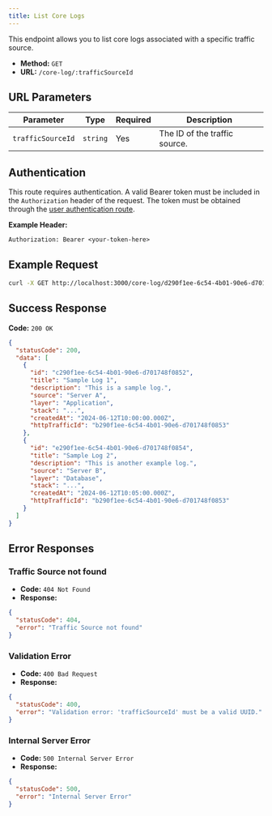 ```yaml
---
title: List Core Logs
---
```


This endpoint allows you to list core logs associated with a specific traffic source.

- **Method:** `GET`
- **URL:** `/core-log/:trafficSourceId`

## URL Parameters

| Parameter         | Type     | Required | Description                   |
| ----------------- | -------- | -------- | ----------------------------- |
| `trafficSourceId` | `string` | Yes      | The ID of the traffic source. |

## Authentication

This route requires authentication. A valid Bearer token must be included in the `Authorization` header of the request. The token must be obtained through the [user authentication route](/user/authuser/).

**Example Header:**

```
Authorization: Bearer <your-token-here>
```

## Example Request

```bash
curl -X GET http://localhost:3000/core-log/d290f1ee-6c54-4b01-90e6-d701748f0851
```

## Success Response

**Code:** `200 OK`

```json
{
  "statusCode": 200,
  "data": [
    {
      "id": "c290f1ee-6c54-4b01-90e6-d701748f0852",
      "title": "Sample Log 1",
      "description": "This is a sample log.",
      "source": "Server A",
      "layer": "Application",
      "stack": "...",
      "createdAt": "2024-06-12T10:00:00.000Z",
      "httpTrafficId": "b290f1ee-6c54-4b01-90e6-d701748f0853"
    },
    {
      "id": "e290f1ee-6c54-4b01-90e6-d701748f0854",
      "title": "Sample Log 2",
      "description": "This is another example log.",
      "source": "Server B",
      "layer": "Database",
      "stack": "...",
      "createdAt": "2024-06-12T10:05:00.000Z",
      "httpTrafficId": "b290f1ee-6c54-4b01-90e6-d701748f0853"
    }
  ]
}
```

## Error Responses

### Traffic Source not found

- **Code:** `404 Not Found`
- **Response:**

```json
{
  "statusCode": 404,
  "error": "Traffic Source not found"
}
```

### Validation Error

- **Code:** `400 Bad Request`
- **Response:**

```json
{
  "statusCode": 400,
  "error": "Validation error: 'trafficSourceId' must be a valid UUID."
}
```

### Internal Server Error

- **Code:** `500 Internal Server Error`
- **Response:**

```json
{
  "statusCode": 500,
  "error": "Internal Server Error"
}
```
